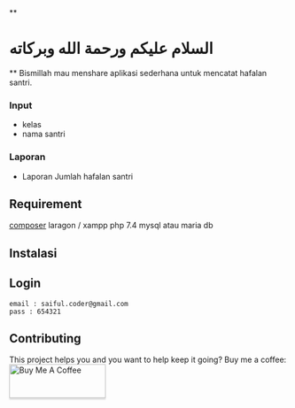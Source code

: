 **

# السلام عليكم ورحمة الله وبركاته

**
Bismillah
mau menshare aplikasi sederhana untuk mencatat hafalan santri.

### Input
 - kelas 
 - nama santri

### Laporan

 - Laporan Jumlah hafalan santri

## Requirement
[composer](https://getcomposer.org/)
laragon / xampp 
php 7.4
mysql atau maria db

## Instalasi

## Login

    email : saiful.coder@gmail.com
    pass : 654321
    
## Contributing

This project helps you and you want to help keep it going? Buy me a coffee:
<br> <a href="https://www.buymeacoffee.com/saifulcoder" target="_blank"><img src="https://www.buymeacoffee.com/assets/img/custom_images/orange_img.png" alt="Buy Me A Coffee" style="height: 61px !important;width: 174px !important;box-shadow: 0px 3px 2px 0px rgba(190, 190, 190, 0.5) !important;" ></a>